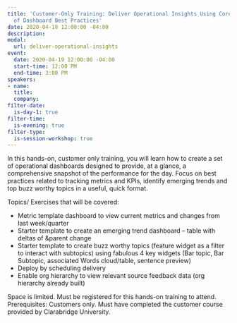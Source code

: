 ```yaml
---
title: 'Customer-Only Training: Deliver Operational Insights Using Core Principles
  of Dashboard Best Practices'
date: 2020-04-19 12:00:00 -04:00
description: 
modal:
  url: deliver-operational-insights
event:
  date: 2020-04-19 12:00:00 -04:00
  start-time: 12:00 PM
  end-time: 3:00 PM
speakers:
- name: 
  title: 
  company: 
filter-date:
  is-day-1: true
filter-time:
  is-evening: true
filter-type:
  is-session-workshop: true
---
```


In this hands-on, customer only training, you will learn how to create a set of operational dashboards designed to provide, at a glance, a comprehensive snapshot of the performance for the day. Focus on best practices related to tracking metrics and KPIs, identify emerging trends and top buzz worthy topics in a useful, quick format.

Topics/ Exercises that will be covered:

- Metric template dashboard to view current metrics and changes from last week/quarter
- Starter template to create an emerging trend dashboard – table with deltas of &parent change
- Starter template to create buzz worthy topics (feature widget as a filter to interact with subtopics) using fabulous 4 key widgets (Bar topic, Bar Subtopic, associated Words cloud/table, sentence preview)
- Deploy by scheduling delivery
- Enable org hierarchy to view relevant source feedback data (org hierarchy already built)

Space is limited. Must be registered for this hands-on training to attend.
Prerequisites: Customers only. Must have completed the customer course provided by Clarabridge University.
